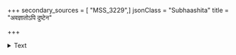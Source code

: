 +++
secondary_sources = [ "MSS_3229",]
jsonClass = "Subhaashita"
title = "अवज्ञातोऽपि दुष्टेन"

+++

<details><summary>Text</summary>

अवज्ञातोऽपि दुष्टेन गुणो दोषो न मन्यते।  
नहि चम्पकसौगन्ध्यं पूतिर्भृङ्गावहेलया॥
</details>
